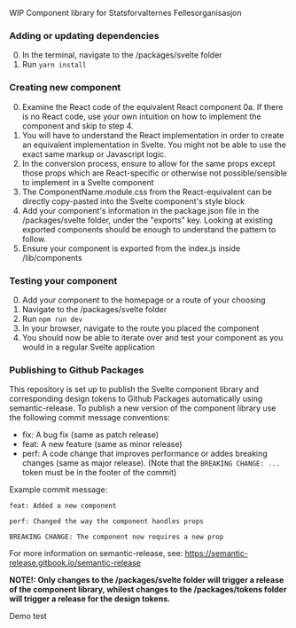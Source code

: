 WIP Component library for Statsforvalternes Fellesorganisasjon

### Adding or updating dependencies

0. In the terminal, navigate to the /packages/svelte folder
1. Run `yarn install`

### Creating new component

0. Examine the React code of the equivalent React component
   0a. If there is no React code, use your own intuition on how to implement the component and skip to step 4.
1. You will have to understand the React implementation in order to create an equivalent implementation in Svelte. You might not be able to use the exact same markup or Javascript logic.
2. In the conversion process, ensure to allow for the same props except those props which are React-specific or otherwise not possible/sensible to implement in a Svelte component
3. The ComponentName.module.css from the React-equivalent can be directly copy-pasted into the Svelte component's style block
4. Add your component's information in the package.json file in the /packages/svelte folder, under the "exports" key. Looking at existing exported components should be enough to understand the pattern to follow.
5. Ensure your component is exported from the index.js inside /lib/components

### Testing your component

0. Add your component to the homepage or a route of your choosing
1. Navigate to the /packages/svelte folder
2. Run `npm run dev`
3. In your browser, navigate to the route you placed the component
4. You should now be able to iterate over and test your component as you would in a regular Svelte application

### Publishing to Github Packages

This repository is set up to publish the Svelte component library and corresponding design tokens to Github Packages automatically using semantic-release. To publish a new version of the component library use the following commit message conventions:

- fix: A bug fix (same as patch release)
- feat: A new feature (same as minor release)
- perf: A code change that improves performance or addes breaking changes (same as major release). (Note that the `BREAKING CHANGE: ...` token must be in the footer of the commit)

Example commit message:

```
feat: Added a new component
```

```
perf: Changed the way the component handles props

BREAKING CHANGE: The component now requires a new prop
```

For more information on semantic-release, see: https://semantic-release.gitbook.io/semantic-release

**NOTE!: Only changes to the /packages/svelte folder will trigger a release of the component library, whilest changes to the /packages/tokens folder will trigger a release for the design tokens.**

Demo test
